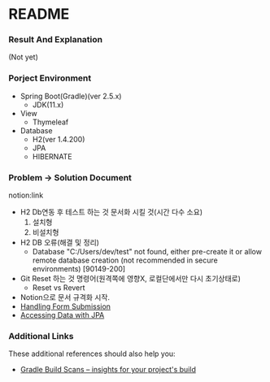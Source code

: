 # README


### Result And Explanation 

(Not yet)

### Porject Environment

 

* Spring Boot(Gradle)(ver 2.5.x)
  * JDK(11.x)
* View
  * Thymeleaf
* Database
  * H2(ver 1.4.200)
  * JPA
  * HIBERNATE


### Problem -> Solution Document
notion:link

* H2 Db연동 후 테스트 하는 것 문서화 시킬 것(시간 다수 소요)
  1. 설치형
  2. 비설치형
* H2 DB 오류(해결 및 정리)
  * Database "C:/Users/dev/test" not found, either pre-create it or allow remote database creation (not recommended in secure environments) [90149-200]
* Git Reset 하는 것 명령어(원격쪽에 영향X, 로컬단에서만 다시 초기상태로)
  * Reset vs Revert
* Notion으로 문서 규격화 시작.
* [Handling Form Submission](https://spring.io/guides/gs/handling-form-submission/)
* [Accessing Data with JPA](https://spring.io/guides/gs/accessing-data-jpa/)

### Additional Links
These additional references should also help you:

* [Gradle Build Scans – insights for your project's build](https://scans.gradle.com#gradle)

